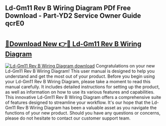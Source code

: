 ## Ld-Gm11 Rev B Wiring Diagram PDf Free Download - Part-YD2 Service Owner Guide qcrE0

# <h2><a href="http://dfqj02.blite.top/?on=Ld-Gm11+Rev+B+Wiring+Diagram">🔗Download New 👉🔴 Ld-Gm11 Rev B Wiring Diagram</a></h2>

[![Ld-Gm11 Rev B Wiring Diagram download](https://i.imgur.com/lujVjoI.png)](http://dfqj02.blite.top/?on=Ld-Gm11+Rev+B+Wiring+Diagram)
Congratulations on your new Ld-Gm11 Rev B Wiring Diagram! This user manual is designed to help you understand and get the most out of your product. Before you begin using your Ld-Gm11 Rev B Wiring Diagram, please take a moment to read this manual carefully. It includes detailed instructions for setting up the product, as well as information on how to use its various features and capabilities. This innovative Ld-Gm11 Rev B Wiring Diagram offers a comprehensive suite of features designed to streamline your workflow. It's our hope that the Ld-Gm11 Rev B Wiring Diagram has been a valuable asset as you navigate the functions of your new product. Should you have any questions or concerns, please do not hesitate to contact our customer support team.
